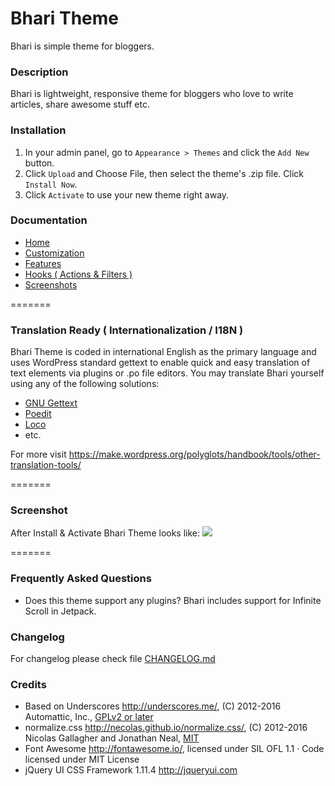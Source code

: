 # Bhari Theme

Bhari is simple theme for bloggers.

### Description

Bhari is lightweight, responsive theme for bloggers who love to write articles, share awesome stuff etc.

### Installation

1. In your admin panel, go to `Appearance > Themes` and click the `Add New` button.
2. Click `Upload` and Choose File, then select the theme's .zip file. Click `Install Now`.
3. Click `Activate` to use your new theme right away.

### Documentation

- <a href="https://github.com//maheshwaghmare/bhari/wiki">Home</a>
- <a href="https://github.com//maheshwaghmare/bhari/wiki/Customization">Customization</a>
- <a href="https://github.com//maheshwaghmare/bhari/wiki/Features">Features</a>
- <a href="https://github.com//maheshwaghmare/bhari/wiki/Hooks-(-Actions-&amp;-Filters-)">Hooks ( Actions &amp; Filters )</a>
- <a href="https://github.com//maheshwaghmare/bhari/wiki/Screenshots">Screenshots</a>

=======


### Translation Ready ( Internationalization / I18N )

Bhari Theme is coded in international English as the primary language and uses WordPress standard gettext to enable
quick and easy translation of text elements via plugins or .po file editors.
You may translate Bhari yourself using any of the following solutions:

- <a href="https://make.wordpress.org/polyglots/handbook/tools/gettext/">GNU Gettext</a>
- <a href="https://make.wordpress.org/polyglots/handbook/tools/poedit/">Poedit</a>
- <a href="https://localise.biz/free/poeditor">Loco</a>
- etc.

For more visit https://make.wordpress.org/polyglots/handbook/tools/other-translation-tools/

=======

### Screenshot

After Install & Activate Bhari Theme looks like:
<img src="http://i.imgur.com/VSnC36H.jpg" />

=======

### Frequently Asked Questions

- Does this theme support any plugins?
Bhari includes support for Infinite Scroll in Jetpack.

### Changelog

For changelog please check file <a href="https://github.com/maheshwaghmare/bhari/blob/master/CHANGELOG.md">CHANGELOG.md</a>

### Credits

* Based on Underscores http://underscores.me/, (C) 2012-2016 Automattic, Inc., [GPLv2 or later](https://www.gnu.org/licenses/gpl-2.0.html)
* normalize.css http://necolas.github.io/normalize.css/, (C) 2012-2016 Nicolas Gallagher and Jonathan Neal, [MIT](http://opensource.org/licenses/MIT)
* Font Awesome http://fontawesome.io/, licensed under SIL OFL 1.1 · Code licensed under MIT License 
* jQuery UI CSS Framework 1.11.4 http://jqueryui.com
